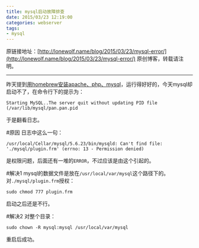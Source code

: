 ```yaml
---
title: mysql启动故障排查
date: 2015/03/23 12:19:00
categories: webserver
tags: 
- mysql
---
```

原链接地址：[http://lonewolf.name/blog/2015/03/23/mysql-error/](http://lonewolf.name/blog/2015/03/23/mysql-error/)
原创博客，转载请注明。

---

昨天提到[用homebrew安装apache、php、mysql](http://lonewolf.name/blog/2015/03/22/homebrew-apache-php-mysql/)，运行得好好的，今天mysql却启动不了，在命令行下的提示为：

```
Starting MySQL..The server quit without updating PID file (/var/lib/mysql/pan.pan.pid
```
于是翻看日志。
<!-- more -->
#原因
日志中这么一句：

```
/usr/local/Cellar/mysql/5.6.23/bin/mysqld: Can't find file: './mysql/plugin.frm' (errno: 13 - Permission denied)
```
是权限问题，后面还有一堆的`ERROR`，不过应该是由这个引起的。

#解决1
mysql的数据文件是放在`/usr/local/var/mysql`这个路径下的。
对`./mysql/plugin.frm`授权：

```
sudo chmod 777 plugin.frm
```
启动之后还是不行。

#解决2
对整个目录：

```
sudo chown -R mysql:mysql /usr/local/var/mysql
```
重启后成功。